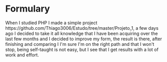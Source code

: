 <h1> Formulary </h1>

<p> When I studied PHP I made a simple project https://github.com/Thiago3006/Estudo/tree/master/Projeto_1, a few days ago I decided to take it all
knowledge that I have been acquiring over the last few months and I decided to improve my form, the result is there, after finishing and comparing I
I'm sure I'm on the right path and that I won't stop, being self-taught is not easy, but I see that I get results with a lot of work and effort. </p>
